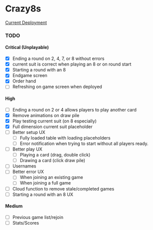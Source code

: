 # Crazy8s

[Current Deployment](https://dazzling-kare-871fa3.netlify.app/)

### TODO

#### Critical (Unplayable)

-   [x] Ending a round on 2, 4, 7, or 8 without errors
-   [x] current suit is correct when playing an 8 or on round start
-   [x] Starting a round with an 8
-   [x] Endgame screen
-   [x] Order hand
-   [ ] Refreshing on game screen when deployed

#### High

-   [ ] Ending a round on 2 or 4 allows players to play another card
-   [x] Remove animations on draw pile
-   [x] Play testing current suit (on 8 especially)
-   [x] Full dimension current suit placeholder
-   [ ] Better setup UX
    -   [ ] Fully loaded table with loading placeholders
    -   [ ] Error notification when trying to start without all players ready.
-   [ ] Better play UX
    -   [ ] Playing a card (drag, double click)
    -   [ ] Drawing a card (click draw pile)
-   [ ] Usernames
-   [ ] Better error UX
    -   [ ] When joining an existing game
    -   [ ] When joining a full game
-   [ ] Cloud function to remove stale/completed games
-   [ ] Starting a round with an 8 UX

#### Medium

-   [ ] Previous game list/rejoin
-   [ ] Stats/Scores
